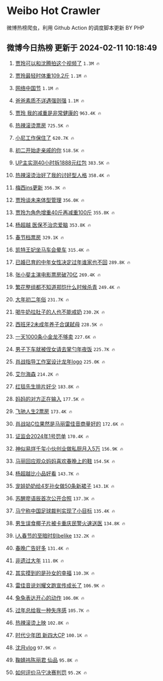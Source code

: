 # Weibo Hot Crawler 



微博热榜爬虫，利用 Github Action 的调度脚本更新 BY PHP 


## 微博今日热榜 更新于 2024-02-11 10:18:49 
1. [贾玲可以和沈腾拍这个视频了](https://s.weibo.com/weibo?q=%23%E8%B4%BE%E7%8E%B2%E5%8F%AF%E4%BB%A5%E5%92%8C%E6%B2%88%E8%85%BE%E6%8B%8D%E8%BF%99%E4%B8%AA%E8%A7%86%E9%A2%91%E4%BA%86%23&t=31&band_rank=1&Refer=top) `1.3M 🔥` 

1. [贾玲最轻时体重109.2斤](https://s.weibo.com/weibo?q=%23%E8%B4%BE%E7%8E%B2%E6%9C%80%E8%BD%BB%E6%97%B6%E4%BD%93%E9%87%8D109.2%E6%96%A4%23&t=31&band_rank=2&Refer=top) `1.1M 🔥` 

1. [网络中国节](https://s.weibo.com/weibo?q=%23%E7%BD%91%E7%BB%9C%E4%B8%AD%E5%9B%BD%E8%8A%82%23&t=31&band_rank=3&Refer=top) `1.1M 🔥` 

1. [爸爸素质不详遇强则强](https://s.weibo.com/weibo?q=%E7%88%B8%E7%88%B8%E7%B4%A0%E8%B4%A8%E4%B8%8D%E8%AF%A6%E9%81%87%E5%BC%BA%E5%88%99%E5%BC%BA&t=31&band_rank=4&Refer=top) `1.1M 🔥` 

1. [贾玲 我的减重是非常健康的](https://s.weibo.com/weibo?q=%E8%B4%BE%E7%8E%B2%20%E6%88%91%E7%9A%84%E5%87%8F%E9%87%8D%E6%98%AF%E9%9D%9E%E5%B8%B8%E5%81%A5%E5%BA%B7%E7%9A%84&t=31&band_rank=5&Refer=top) `963.4K 🔥` 

1. [热辣滚烫票房](https://s.weibo.com/weibo?q=%E7%83%AD%E8%BE%A3%E6%BB%9A%E7%83%AB%E7%A5%A8%E6%88%BF&t=31&band_rank=6&Refer=top) `725.5K 🔥` 

1. [小尼工作保住了](https://s.weibo.com/weibo?q=%23%E5%B0%8F%E5%B0%BC%E5%B7%A5%E4%BD%9C%E4%BF%9D%E4%BD%8F%E4%BA%86%23&t=31&band_rank=7&Refer=top) `620.7K 🔥` 

1. [初二开始走亲戚的你](https://s.weibo.com/weibo?q=%E5%88%9D%E4%BA%8C%E5%BC%80%E5%A7%8B%E8%B5%B0%E4%BA%B2%E6%88%9A%E7%9A%84%E4%BD%A0&t=31&band_rank=8&Refer=top) `518.5K 🔥` 

1. [UP主实测40小时拆1888元红包](https://s.weibo.com/weibo?q=%23UP%E4%B8%BB%E5%AE%9E%E6%B5%8B40%E5%B0%8F%E6%97%B6%E6%8B%861888%E5%85%83%E7%BA%A2%E5%8C%85%23&t=31&band_rank=9&Refer=top) `383.5K 🔥` 

1. [热辣滚烫治好了我的讨好型人格](https://s.weibo.com/weibo?q=%E7%83%AD%E8%BE%A3%E6%BB%9A%E7%83%AB%E6%B2%BB%E5%A5%BD%E4%BA%86%E6%88%91%E7%9A%84%E8%AE%A8%E5%A5%BD%E5%9E%8B%E4%BA%BA%E6%A0%BC&t=31&band_rank=10&Refer=top) `358.4K 🔥` 

1. [梅西ins更新](https://s.weibo.com/weibo?q=%E6%A2%85%E8%A5%BFins%E6%9B%B4%E6%96%B0&t=31&band_rank=11&Refer=top) `356.3K 🔥` 

1. [贾玲谈未来体型管理](https://s.weibo.com/weibo?q=%23%E8%B4%BE%E7%8E%B2%E8%B0%88%E6%9C%AA%E6%9D%A5%E4%BD%93%E5%9E%8B%E7%AE%A1%E7%90%86%23&t=31&band_rank=12&Refer=top) `356.0K 🔥` 

1. [贾玲为角色增重40斤再减重100斤](https://s.weibo.com/weibo?q=%23%E8%B4%BE%E7%8E%B2%E4%B8%BA%E8%A7%92%E8%89%B2%E5%A2%9E%E9%87%8D40%E6%96%A4%E5%86%8D%E5%87%8F%E9%87%8D100%E6%96%A4%23&t=31&band_rank=13&Refer=top) `355.8K 🔥` 

1. [杨超越 医保不治恋爱脑](https://s.weibo.com/weibo?q=%E6%9D%A8%E8%B6%85%E8%B6%8A%20%E5%8C%BB%E4%BF%9D%E4%B8%8D%E6%B2%BB%E6%81%8B%E7%88%B1%E8%84%91&t=31&band_rank=14&Refer=top) `353.8K 🔥` 

1. [春节档票房](https://s.weibo.com/weibo?q=%E6%98%A5%E8%8A%82%E6%A1%A3%E7%A5%A8%E6%88%BF&t=31&band_rank=15&Refer=top) `329.1K 🔥` 

1. [凯特王妃坐马车会晕车](https://s.weibo.com/weibo?q=%23%E5%87%AF%E7%89%B9%E7%8E%8B%E5%A6%83%E5%9D%90%E9%A9%AC%E8%BD%A6%E4%BC%9A%E6%99%95%E8%BD%A6%23&t=31&band_rank=16&Refer=top) `315.4K 🔥` 

1. [已婚已育的中年女性决定过年谁家也不回](https://s.weibo.com/weibo?q=%23%E5%B7%B2%E5%A9%9A%E5%B7%B2%E8%82%B2%E7%9A%84%E4%B8%AD%E5%B9%B4%E5%A5%B3%E6%80%A7%E5%86%B3%E5%AE%9A%E8%BF%87%E5%B9%B4%E8%B0%81%E5%AE%B6%E4%B9%9F%E4%B8%8D%E5%9B%9E%23&t=31&band_rank=17&Refer=top) `289.8K 🔥` 

1. [张小斐主演电影票房破70亿](https://s.weibo.com/weibo?q=%23%E5%BC%A0%E5%B0%8F%E6%96%90%E4%B8%BB%E6%BC%94%E7%94%B5%E5%BD%B1%E7%A5%A8%E6%88%BF%E7%A0%B470%E4%BA%BF%23&t=31&band_rank=18&Refer=top) `269.4K 🔥` 

1. [繁花整组都不知道郑恺什么时候杀青](https://s.weibo.com/weibo?q=%23%E7%B9%81%E8%8A%B1%E6%95%B4%E7%BB%84%E9%83%BD%E4%B8%8D%E7%9F%A5%E9%81%93%E9%83%91%E6%81%BA%E4%BB%80%E4%B9%88%E6%97%B6%E5%80%99%E6%9D%80%E9%9D%92%23&t=31&band_rank=19&Refer=top) `249.4K 🔥` 

1. [大年初二年俗](https://s.weibo.com/weibo?q=%23%E5%A4%A7%E5%B9%B4%E5%88%9D%E4%BA%8C%E5%B9%B4%E4%BF%97%23&t=31&band_rank=20&Refer=top) `231.7K 🔥` 

1. [喝牛奶拉肚子的人也不能戒奶](https://s.weibo.com/weibo?q=%23%E5%96%9D%E7%89%9B%E5%A5%B6%E6%8B%89%E8%82%9A%E5%AD%90%E7%9A%84%E4%BA%BA%E4%B9%9F%E4%B8%8D%E8%83%BD%E6%88%92%E5%A5%B6%23&t=31&band_rank=21&Refer=top) `230.2K 🔥` 

1. [西班牙2未成年养子合谋弑母](https://s.weibo.com/weibo?q=%23%E8%A5%BF%E7%8F%AD%E7%89%992%E6%9C%AA%E6%88%90%E5%B9%B4%E5%85%BB%E5%AD%90%E5%90%88%E8%B0%8B%E5%BC%91%E6%AF%8D%23&t=31&band_rank=22&Refer=top) `228.5K 🔥` 

1. [一天1000条小金龙不够卖](https://s.weibo.com/weibo?q=%23%E4%B8%80%E5%A4%A91000%E6%9D%A1%E5%B0%8F%E9%87%91%E9%BE%99%E4%B8%8D%E5%A4%9F%E5%8D%96%23&t=31&band_rank=23&Refer=top) `227.6K 🔥` 

1. [男子下车就被侄女请去掌勺年夜饭](https://s.weibo.com/weibo?q=%23%E7%94%B7%E5%AD%90%E4%B8%8B%E8%BD%A6%E5%B0%B1%E8%A2%AB%E4%BE%84%E5%A5%B3%E8%AF%B7%E5%8E%BB%E6%8E%8C%E5%8B%BA%E5%B9%B4%E5%A4%9C%E9%A5%AD%23&t=31&band_rank=24&Refer=top) `225.7K 🔥` 

1. [肖战指导工作室设计龙年logo](https://s.weibo.com/weibo?q=%23%E8%82%96%E6%88%98%E6%8C%87%E5%AF%BC%E5%B7%A5%E4%BD%9C%E5%AE%A4%E8%AE%BE%E8%AE%A1%E9%BE%99%E5%B9%B4logo%23&t=31&band_rank=25&Refer=top) `225.0K 🔥` 

1. [艾尔海森](https://s.weibo.com/weibo?q=%23%E8%89%BE%E5%B0%94%E6%B5%B7%E6%A3%AE%23&t=31&band_rank=26&Refer=top) `214.2K 🔥` 

1. [红毯先生排片好少](https://s.weibo.com/weibo?q=%E7%BA%A2%E6%AF%AF%E5%85%88%E7%94%9F%E6%8E%92%E7%89%87%E5%A5%BD%E5%B0%91&t=31&band_rank=27&Refer=top) `183.8K 🔥` 

1. [妈妈的对方正在输入](https://s.weibo.com/weibo?q=%23%E5%A6%88%E5%A6%88%E7%9A%84%E5%AF%B9%E6%96%B9%E6%AD%A3%E5%9C%A8%E8%BE%93%E5%85%A5%23&t=31&band_rank=28&Refer=top) `177.5K 🔥` 

1. [飞驰人生2票房](https://s.weibo.com/weibo?q=%23%E9%A3%9E%E9%A9%B0%E4%BA%BA%E7%94%9F2%E7%A5%A8%E6%88%BF%23&t=31&band_rank=29&Refer=top) `173.4K 🔥` 

1. [肖战站C位果然是马丽雷佳音商量好的](https://s.weibo.com/weibo?q=%23%E8%82%96%E6%88%98%E7%AB%99C%E4%BD%8D%E6%9E%9C%E7%84%B6%E6%98%AF%E9%A9%AC%E4%B8%BD%E9%9B%B7%E4%BD%B3%E9%9F%B3%E5%95%86%E9%87%8F%E5%A5%BD%E7%9A%84%23&t=31&band_rank=30&Refer=top) `172.6K 🔥` 

1. [证监会2024年1号罚单](https://s.weibo.com/weibo?q=%23%E8%AF%81%E7%9B%91%E4%BC%9A2024%E5%B9%B41%E5%8F%B7%E7%BD%9A%E5%8D%95%23&t=31&band_rank=31&Refer=top) `170.4K 🔥` 

1. [神似易烊千玺小伙创业做私厨月入5万](https://s.weibo.com/weibo?q=%23%E7%A5%9E%E4%BC%BC%E6%98%93%E7%83%8A%E5%8D%83%E7%8E%BA%E5%B0%8F%E4%BC%99%E5%88%9B%E4%B8%9A%E5%81%9A%E7%A7%81%E5%8E%A8%E6%9C%88%E5%85%A55%E4%B8%87%23&t=31&band_rank=32&Refer=top) `156.9K 🔥` 

1. [马丽回应观众妈妈喜欢春晚上的鞋](https://s.weibo.com/weibo?q=%23%E9%A9%AC%E4%B8%BD%E5%9B%9E%E5%BA%94%E8%A7%82%E4%BC%97%E5%A6%88%E5%A6%88%E5%96%9C%E6%AC%A2%E6%98%A5%E6%99%9A%E4%B8%8A%E7%9A%84%E9%9E%8B%23&t=31&band_rank=33&Refer=top) `154.5K 🔥` 

1. [杨超越比小品好看](https://s.weibo.com/weibo?q=%E6%9D%A8%E8%B6%85%E8%B6%8A%E6%AF%94%E5%B0%8F%E5%93%81%E5%A5%BD%E7%9C%8B&t=31&band_rank=34&Refer=top) `143.7K 🔥` 

1. [宠娃奶奶给4岁孙女做50条新裙子](https://s.weibo.com/weibo?q=%23%E5%AE%A0%E5%A8%83%E5%A5%B6%E5%A5%B6%E7%BB%994%E5%B2%81%E5%AD%99%E5%A5%B3%E5%81%9A50%E6%9D%A1%E6%96%B0%E8%A3%99%E5%AD%90%23&t=31&band_rank=35&Refer=top) `143.1K 🔥` 

1. [苏醒廖语辰首次公开合照](https://s.weibo.com/weibo?q=%23%E8%8B%8F%E9%86%92%E5%BB%96%E8%AF%AD%E8%BE%B0%E9%A6%96%E6%AC%A1%E5%85%AC%E5%BC%80%E5%90%88%E7%85%A7%23&t=31&band_rank=36&Refer=top) `137.3K 🔥` 

1. [马宁称中国足球裁判实现了小目标](https://s.weibo.com/weibo?q=%23%E9%A9%AC%E5%AE%81%E7%A7%B0%E4%B8%AD%E5%9B%BD%E8%B6%B3%E7%90%83%E8%A3%81%E5%88%A4%E5%AE%9E%E7%8E%B0%E4%BA%86%E5%B0%8F%E7%9B%AE%E6%A0%87%23&t=31&band_rank=37&Refer=top) `135.4K 🔥` 

1. [男生误食椰子片被卡重庆民警火速送医](https://s.weibo.com/weibo?q=%23%E7%94%B7%E7%94%9F%E8%AF%AF%E9%A3%9F%E6%A4%B0%E5%AD%90%E7%89%87%E8%A2%AB%E5%8D%A1%E9%87%8D%E5%BA%86%E6%B0%91%E8%AD%A6%E7%81%AB%E9%80%9F%E9%80%81%E5%8C%BB%23&t=31&band_rank=38&Refer=top) `134.8K 🔥` 

1. [i人春节的至暗时刻belike](https://s.weibo.com/weibo?q=%23i%E4%BA%BA%E6%98%A5%E8%8A%82%E7%9A%84%E8%87%B3%E6%9A%97%E6%97%B6%E5%88%BBbelike%23&t=31&band_rank=39&Refer=top) `132.2K 🔥` 

1. [春晚广告好多](https://s.weibo.com/weibo?q=%E6%98%A5%E6%99%9A%E5%B9%BF%E5%91%8A%E5%A5%BD%E5%A4%9A&t=31&band_rank=40&Refer=top) `131.4K 🔥` 

1. [非遗过大年](https://s.weibo.com/weibo?q=%E9%9D%9E%E9%81%97%E8%BF%87%E5%A4%A7%E5%B9%B4&t=31&band_rank=41&Refer=top) `111.0K 🔥` 

1. [其实摸到的是孙女的幸福](https://s.weibo.com/weibo?q=%E5%85%B6%E5%AE%9E%E6%91%B8%E5%88%B0%E7%9A%84%E6%98%AF%E5%AD%99%E5%A5%B3%E7%9A%84%E5%B9%B8%E7%A6%8F&t=31&band_rank=42&Refer=top) `110.3K 🔥` 

1. [雷佳音说刘耀文跑宣传成长了](https://s.weibo.com/weibo?q=%23%E9%9B%B7%E4%BD%B3%E9%9F%B3%E8%AF%B4%E5%88%98%E8%80%80%E6%96%87%E8%B7%91%E5%AE%A3%E4%BC%A0%E6%88%90%E9%95%BF%E4%BA%86%23&t=31&band_rank=43&Refer=top) `106.9K 🔥` 

1. [兔兔表达开心的动作](https://s.weibo.com/weibo?q=%E5%85%94%E5%85%94%E8%A1%A8%E8%BE%BE%E5%BC%80%E5%BF%83%E7%9A%84%E5%8A%A8%E4%BD%9C&t=31&band_rank=44&Refer=top) `106.0K 🔥` 

1. [过年总给我一种失序感](https://s.weibo.com/weibo?q=%23%E8%BF%87%E5%B9%B4%E6%80%BB%E7%BB%99%E6%88%91%E4%B8%80%E7%A7%8D%E5%A4%B1%E5%BA%8F%E6%84%9F%23&t=31&band_rank=45&Refer=top) `105.7K 🔥` 

1. [热辣滚烫上映](https://s.weibo.com/weibo?q=%E7%83%AD%E8%BE%A3%E6%BB%9A%E7%83%AB%E4%B8%8A%E6%98%A0&t=31&band_rank=46&Refer=top) `102.8K 🔥` 

1. [时代少年团 新四大CP](https://s.weibo.com/weibo?q=%E6%97%B6%E4%BB%A3%E5%B0%91%E5%B9%B4%E5%9B%A2%20%E6%96%B0%E5%9B%9B%E5%A4%A7CP&t=31&band_rank=47&Refer=top) `100.1K 🔥` 

1. [沈月vlog](https://s.weibo.com/weibo?q=%E6%B2%88%E6%9C%88vlog&t=31&band_rank=48&Refer=top) `97.9K 🔥` 

1. [鞠婧祎陈丽君 仙品](https://s.weibo.com/weibo?q=%E9%9E%A0%E5%A9%A7%E7%A5%8E%E9%99%88%E4%B8%BD%E5%90%9B%20%E4%BB%99%E5%93%81&t=31&band_rank=49&Refer=top) `95.8K 🔥` 

1. [如何评价马宁决赛判罚](https://s.weibo.com/weibo?q=%23%E5%A6%82%E4%BD%95%E8%AF%84%E4%BB%B7%E9%A9%AC%E5%AE%81%E5%86%B3%E8%B5%9B%E5%88%A4%E7%BD%9A%23&t=31&band_rank=50&Refer=top) `95.2K 🔥` 

